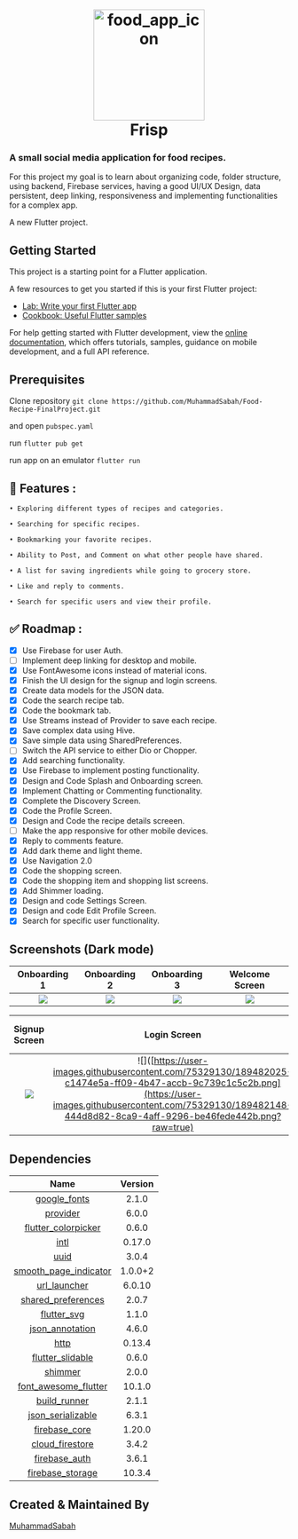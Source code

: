 <h1 align="center">
  <img alt="food_app_icon" src="https://user-images.githubusercontent.com/75329130/180598065-99a17935-740b-430f-a9b3-d642c6c060bc.png" width="200px"/><br/>
  Frisp
</h1>

### A small social media application for food recipes.

For this project my goal is to learn about organizing code, folder structure, using backend, Firebase services, having a good UI/UX Design, data persistent, deep linking, responsiveness and implementing functionalities for a complex app. 

A new Flutter project.
## Getting Started

This project is a starting point for a Flutter application.

A few resources to get you started if this is your first Flutter project:

- [Lab: Write your first Flutter app](https://docs.flutter.dev/get-started/codelab)
- [Cookbook: Useful Flutter samples](https://docs.flutter.dev/cookbook)

For help getting started with Flutter development, view the
[online documentation](https://docs.flutter.dev/), which offers tutorials,
samples, guidance on mobile development, and a full API reference.
## Prerequisites
Clone repository ``git clone https://github.com/MuhammadSabah/Food-Recipe-FinalProject.git``

and open ``pubspec.yaml``

run ``flutter pub get``

run app on an emulator ``flutter run``

## 🚀 Features :
```
• Exploring different types of recipes and categories.

• Searching for specific recipes.

• Bookmarking your favorite recipes.

• Ability to Post, and Comment on what other people have shared.

• A list for saving ingredients while going to grocery store.

• Like and reply to comments.

• Search for specific users and view their profile.
```

## ✅ Roadmap :
- [x] Use Firebase for user Auth.
- [ ] Implement deep linking for desktop and mobile.
- [x] Use FontAwesome icons instead of material icons.
- [x] Finish the UI design for the signup and login screens.
- [x] Create data models for the JSON data.
- [x] Code the search recipe tab.
- [x] Code the bookmark tab.
- [x] Use Streams instead of Provider to save each recipe.
- [x] Save complex data using Hive.
- [x] Save simple data using SharedPreferences.
- [ ] Switch the API service to either Dio or Chopper.
- [x] Add searching functionality.
- [x] Use Firebase to implement posting functionality.
- [x] Design and Code Splash and Onboarding screen. 
- [x] Implement Chatting or Commenting functionality.
- [x] Complete the Discovery Screen.
- [x] Code the Profile Screen.
- [x] Design and Code the recipe details screeen.
- [ ] Make the app responsive for other mobile devices.
- [x] Reply to comments feature.
- [x] Add dark theme and light theme.
- [x] Use Navigation 2.0
- [x] Code the shopping screen.
- [x] Code the shopping item and shopping list screens.
- [x] Add Shimmer loading.
- [x] Design and code Settings Screen.
- [x] Design and code Edit Profile Screen.
- [x] Search for specific user functionality.

## Screenshots (Dark mode)

Onboarding 1               |   Onboarding 2            |   Onboarding 3            |   Welcome Screen
:-------------------------:|:-------------------------:|:-------------------------:|:-------------------------:
![](https://user-images.githubusercontent.com/75329130/189482024-541fe517-4592-4f14-a6c6-d7cc7c27c06e.png?raw=true)|![](https://user-images.githubusercontent.com/75329130/189482025-c1474e5a-ff09-4b47-accb-9c739c1c5c2b.png?raw=true)|![](https://user-images.githubusercontent.com/75329130/189482016-bb8cf4fc-2e18-4c8e-847b-ee611f5c96a3.png?raw=true)|![](https://user-images.githubusercontent.com/75329130/189482022-9d570ad6-01b3-4f35-9c74-2b3ba6b8401b.png?raw=true)

Signup Screen              |   Login Screen            |   Forget Password Screen  |   Feed Screen-activity
:-------------------------:|:-------------------------:|:-------------------------:|:-------------------------:
![](https://user-images.githubusercontent.com/75329130/189482143-20663f3a-530d-47af-908e-f09119ead6cd.png?raw=true)|![]([https://user-images.githubusercontent.com/75329130/189482025-c1474e5a-ff09-4b47-accb-9c739c1c5c2b.png](https://user-images.githubusercontent.com/75329130/189482148-444d8d82-8ca9-4aff-9296-be46fede442b.png?raw=true)|![](https://user-images.githubusercontent.com/75329130/189482016-bb8cf4fc-2e18-4c8e-847b-ee611f5c96a3.png?raw=true)|![]https://user-images.githubusercontent.com/75329130/189482157-04999956-fb10-4dbd-bf1b-38f5fbe6282a.png?raw=true)






## Dependencies
|       Name      |  Version                     |
| :-------------: | :--------------------------: |
| [google_fonts](https://pub.dev/packages/google_fonts)  |  2.1.0  |
| [provider](https://pub.dev/packages/provider)  | 6.0.0  |
| [flutter_colorpicker](https://pub.dev/packages/flutter_colorpicker)  | 0.6.0  |
| [intl](https://pub.dev/packages/intl)  | 0.17.0  |
| [uuid](https://pub.dev/packages/uuid)  | 3.0.4  |
| [smooth_page_indicator](https://pub.dev/packages/smooth_page_indicator)  | 1.0.0+2  |
| [url_launcher](https://pub.dev/packages/url_launcher)  | 6.0.10  |
| [shared_preferences](https://pub.dev/packages/shared_preferences)  | 2.0.7  |
| [flutter_svg](https://pub.dev/packages/flutter_svg)  | 1.1.0  |
| [json_annotation](https://pub.dev/packages/json_annotation)  | 4.6.0  |
| [http](https://pub.dev/packages/http)  | 0.13.4  |
| [flutter_slidable](https://pub.dev/packages/flutter_slidable)  | 0.6.0  |
| [shimmer](https://pub.dev/packages/shimmer)  | 2.0.0  |
| [font_awesome_flutter](https://pub.dev/packages/font_awesome_flutter)  | 10.1.0  |
| [build_runner](https://pub.dev/packages/build_runner)  | 2.1.1  |
| [json_serializable](https://pub.dev/packages/json_serializable)  | 6.3.1  |
| [firebase_core](https://pub.dev/packages/firebase_core)  | 1.20.0  |
| [cloud_firestore](https://pub.dev/packages/cloud_firestore)  | 3.4.2 |
| [firebase_auth](https://pub.dev/packages/firebase_auth)  | 3.6.1  |
| [firebase_storage](https://pub.dev/packages/firebase_storage)  | 10.3.4  |






## Created & Maintained By

[MuhammadSabah](https://github.com/MuhammadSabah) 



